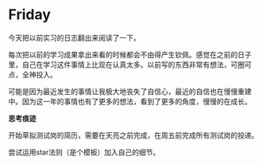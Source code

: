 # Friday

今天把以前实习的日志翻出来阅读了一下。

每次把以前的学习成果拿出来看的时候都会不由得产生钦佩。感觉在之前的日子里，自己在学习这件事情上比现在认真太多。以前写的东西非常有想法，可圈可点，全神投入。

可能是因为最近发生的事情让我极大地丧失了自信心，最近的自信也在慢慢重建中。因为这一年的事情也有了更多的想法，看到了更多的角度，慢慢的在成长。

**思考痕迹**

开始草拟测试岗的简历，需要在天亮之前完成，在周五前完成所有测试岗的投递。

尝试运用star法则（是个模板）加入自己的细节。